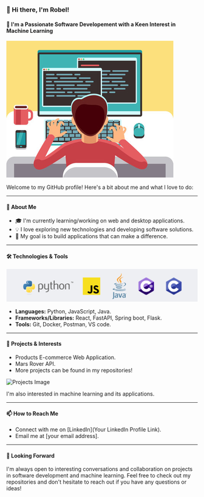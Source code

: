 ### 👋 Hi there, I'm Robel!

#### 🌱 I'm a Passionate Software Developement with a Keen Interest in Machine Learning

![Banner Image](https://github.com/robelberhanu/myImages/blob/main/coder.jpg?raw=true) <!-- Replace with the URL of a banner image that represents you or your interests -->

Welcome to my GitHub profile! Here's a bit about me and what I love to do:

---

#### 🚀 About Me
- 🎓 I'm currently learning/working on web and desktop applications.
- 💡 I love exploring new technologies and developing software solutions.
- 🎯 My goal is to build applications that can make a difference.

---

#### 🛠️ Technologies & Tools
![Technologies Image](https://github.com/robelberhanu/myImages/blob/main/languages.png?raw=true) <!-- Replace with an image that represents the technologies you use -->

- **Languages:** Python, JavaScript, Java.
- **Frameworks/Libraries:** React, FastAPI, Spring boot, Flask.
- **Tools:** Git, Docker, Postman, VS code.

---

#### 🤖 Projects & Interests
- Products E-commerce Web Application.
- Mars Rover API.
- More projects can be found in my repositories!

![Projects Image](URL_to_projects_image) <!-- Replace with an image showcasing your projects or interests -->

I'm also interested in machine learning and its applications.

---

#### 📫 How to Reach Me
<!-- ![Contact Image](URL_to_contact_image) <!-- Replace with an image that signifies contact or networking -->

- Connect with me on [LinkedIn](Your LinkedIn Profile Link).
- Email me at [your email address].

---

#### 💼 Looking Forward
I'm always open to interesting conversations and collaboration on projects in software development and machine learning. Feel free to check out my repositories and don't hesitate to reach out if you have any questions or ideas!




